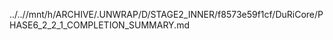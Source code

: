 ../..//mnt/h/ARCHIVE/.UNWRAP/D/STAGE2_INNER/f8573e59f1cf/DuRiCore/PHASE6_2_2_1_COMPLETION_SUMMARY.md